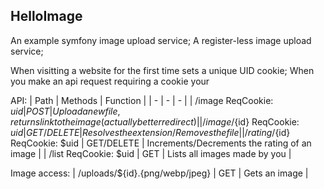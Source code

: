 HelloImage
-------------

An example symfony image upload service;
A register-less image upload service; 

When visitting a website for the first time sets a unique UID cookie;
When you make an api request requiring a cookie your

API:
| Path | Methods | Function |
| - | - | - |
| /image ReqCookie: $uid | POST | Upload a new file, returns link to the image(actually better redirect) |
| /image/${id} ReqCookie: $uid | GET/DELETE | Resolves the extension/Removes the file |
| /rating/${id} ReqCookie: $uid | GET/DELETE | Increments/Decrements the rating of an image |
| /list ReqCookie: $uid | GET | Lists all images made by you |

Image access:
| /uploads/${id}.{png/webp/jpeg} | GET | Gets an image |